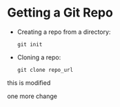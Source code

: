 # Getting a Git Repo

-   Creating a repo from a directory:
    
        git init
-   Cloning a repo:
    
        git clone repo_url

this is modified

one more change
